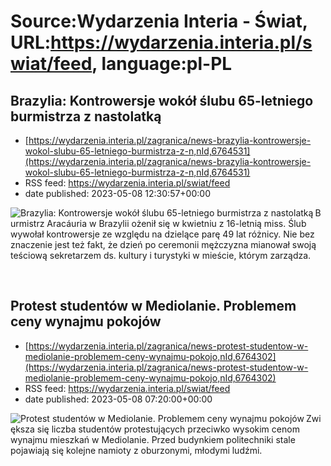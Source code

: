 # Source:Wydarzenia Interia - Świat, URL:https://wydarzenia.interia.pl/swiat/feed, language:pl-PL

## Brazylia: Kontrowersje wokół ślubu 65-letniego burmistrza z nastolatką
 - [https://wydarzenia.interia.pl/zagranica/news-brazylia-kontrowersje-wokol-slubu-65-letniego-burmistrza-z-n,nId,6764531](https://wydarzenia.interia.pl/zagranica/news-brazylia-kontrowersje-wokol-slubu-65-letniego-burmistrza-z-n,nId,6764531)
 - RSS feed: https://wydarzenia.interia.pl/swiat/feed
 - date published: 2023-05-08 12:30:57+00:00

<p><a href="https://wydarzenia.interia.pl/zagranica/news-brazylia-kontrowersje-wokol-slubu-65-letniego-burmistrza-z-n,nId,6764531"><img align="left" alt="Brazylia: Kontrowersje wokół ślubu 65-letniego burmistrza z nastolatką " src="https://i.iplsc.com/brazylia-kontrowersje-wokol-slubu-65-letniego-burmistrza-z-n/000H4ITXOJQ36MOH-C321.jpg" /></a>Burmistrz Aracáuria w Brazylii ożenił się w kwietniu z 16-letnią miss. Ślub wywołał kontrowersje ze względu na dzielące parę 49 lat różnicy. Nie bez znaczenie jest też fakt, że dzień po ceremonii mężczyzna mianował swoją teściową sekretarzem ds. kultury i turystyki w mieście, którym zarządza. </p><br clear="all" />

## Protest studentów w Mediolanie. Problemem ceny wynajmu pokojów
 - [https://wydarzenia.interia.pl/zagranica/news-protest-studentow-w-mediolanie-problemem-ceny-wynajmu-pokojo,nId,6764302](https://wydarzenia.interia.pl/zagranica/news-protest-studentow-w-mediolanie-problemem-ceny-wynajmu-pokojo,nId,6764302)
 - RSS feed: https://wydarzenia.interia.pl/swiat/feed
 - date published: 2023-05-08 07:20:00+00:00

<p><a href="https://wydarzenia.interia.pl/zagranica/news-protest-studentow-w-mediolanie-problemem-ceny-wynajmu-pokojo,nId,6764302"><img align="left" alt="Protest studentów w Mediolanie. Problemem ceny wynajmu pokojów" src="https://i.iplsc.com/protest-studentow-w-mediolanie-problemem-ceny-wynajmu-pokojo/000H4GRUBVGQA8BW-C321.jpg" /></a>Zwiększa się liczba studentów protestujących przeciwko wysokim cenom wynajmu mieszkań w Mediolanie. Przed budynkiem politechniki stale pojawiają się kolejne namioty z oburzonymi, młodymi ludźmi.  </p><br clear="all" />

